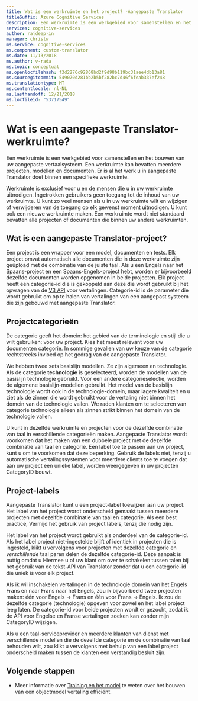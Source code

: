 ```yaml
---
title: Wat is een werkruimte en het project? -Aangepaste Translator
titleSuffix: Azure Cognitive Services
description: Een werkruimte is een werkgebied voor samenstellen en het bouwen van uw aangepaste vertaalsysteem. Een werkruimte kan bevatten meerdere projecten, modellen en documenten. Een project is een wrapper voor een model, documenten en tests. Elk project omvat automatisch alle documenten die in deze werkruimte zijn geüpload met de combinatie van de juiste taal.
services: cognitive-services
author: rajdeep-in
manager: christw
ms.service: cognitive-services
ms.component: custom-translator
ms.date: 11/13/2018
ms.author: v-rada
ms.topic: conceptual
ms.openlocfilehash: f3d2276c92868bd2f9d98b119bc31aee4db13a81
ms.sourcegitcommit: 549070d281bb2b5bf282bc7d46f6feab337ef248
ms.translationtype: MT
ms.contentlocale: nl-NL
ms.lasthandoff: 12/21/2018
ms.locfileid: "53717549"
---
```

# <a name="what-is-a-custom-translator-workspace"></a>Wat is een aangepaste Translator-werkruimte?

Een werkruimte is een werkgebied voor samenstellen en het bouwen van uw aangepaste vertaalsysteem. Een werkruimte kan bevatten meerdere projecten, modellen en documenten. Er is al het werk u in aangepaste Translator doet binnen een specifieke werkruimte.

Werkruimte is exclusief voor u en de mensen die u in uw werkruimte uitnodigen. Ingetrokken gebruikers geen toegang tot de inhoud van uw werkruimte. U kunt zo veel mensen als u in uw werkruimte wilt en wijzigen of verwijderen van de toegang op elk gewenst moment uitnodigen. U kunt ook een nieuwe werkruimte maken. Een werkruimte wordt niet standaard bevatten alle projecten of documenten die binnen uw andere werkruimten.

## <a name="what-is-a-custom-translator-project"></a>Wat is een aangepaste Translator-project?

Een project is een wrapper voor een model, documenten en tests. Elk project omvat automatisch alle documenten die in deze werkruimte zijn geüpload met de combinatie van de juiste taal. Als u een Engels naar het Spaans-project en een Spaans-Engels-project hebt, worden er bijvoorbeeld dezelfde documenten worden opgenomen in beide projecten. Elk project heeft een categorie-id die is gekoppeld aan deze die wordt gebruikt bij het opvragen van de [V3 API](https://docs.microsoft.com/azure/cognitive-services/translator/reference/v3-0-translate?tabs=curl) voor vertalingen. Categorie-id is de parameter die wordt gebruikt om op te halen van vertalingen van een aangepast systeem die zijn gebouwd met aangepaste Translator.

## <a name="project-categories"></a>Projectcategorieën

De categorie geeft het domein: het gebied van de terminologie en stijl die u wilt gebruiken: voor uw project. Kies het meest relevant voor uw documenten categorie. In sommige gevallen van uw keuze van de categorie rechtstreeks invloed op het gedrag van de aangepaste Translator.

We hebben twee sets basislijn modellen. Ze zijn algemeen en technologie. Als de categorie **technologie** is geselecteerd, worden de modellen van de basislijn technologie gebruikt. Voor een andere categorieselectie, worden de algemene basislijn-modellen gebruikt. Het model van de basislijn technologie wordt ook in de technologie-domein, maar lagere kwaliteit en u ziet als de zinnen die wordt gebruikt voor de vertaling niet binnen het domein van de technologie vallen. We raden klanten om te selecteren van categorie technologie alleen als zinnen strikt binnen het domein van de technologie vallen.

U kunt in dezelfde werkruimte en projecten voor de dezelfde combinatie van taal in verschillende categorieën maken. Aangepaste Translator wordt voorkomen dat het maken van een dubbele project met de dezelfde combinatie van taal en categorie. Een label toe te passen aan uw project, kunt u om te voorkomen dat deze beperking. Gebruik de labels niet, tenzij u automatische vertalingssystemen voor meerdere clients toe te voegen dat aan uw project een unieke label, worden weergegeven in uw projecten CategoryID bouwt.

## <a name="project-labels"></a>Project-labels

Aangepaste Translator kunt u een project-label toewijzen aan uw project. Het label van het project wordt onderscheid gemaakt tussen meerdere projecten met dezelfde combinatie van taal en categorie. Als een best practice, Vermijd het gebruik van project labels, tenzij die nodig zijn.

Het label van het project wordt gebruikt als onderdeel van de categorie-id. Als het label project niet-ingestelde blijft of identiek in projecten die is ingesteld, klikt u vervolgens voor projecten met dezelfde categorie en *verschillende* taal paren delen de dezelfde categorie-id. Deze aanpak is nuttig omdat u Hiermee u of uw klant om over te schakelen tussen talen bij het gebruik van de tekst-API van Translator zonder dat u een categorie-id die uniek is voor elk project.

Als ik wil inschakelen vertalingen in de technologie domein van het Engels Frans en naar Frans naar het Engels, zou ik bijvoorbeeld twee projecten maken: één voor Engels -\> Frans en één voor Frans -\> Engels. Ik zou de dezelfde categorie (technologie) opgeven voor zowel en het label project leeg laten. De categorie-id voor beide projecten wordt er gezocht, zodat ik de API voor Engelse en Franse vertalingen zoeken kan zonder mijn CategoryID wijzigen.

Als u een taal-serviceprovider en meerdere klanten van dienst met verschillende modellen die de dezelfde categorie en de combinatie van taal behouden wilt, zou klikt u vervolgens met behulp van een label project onderscheid maken tussen de klanten een verstandig besluit zijn.

## <a name="next-steps"></a>Volgende stappen

- Meer informatie over [Training en het model](training-and-model.md) te weten over het bouwen van een objectmodel vertaling efficiënt.